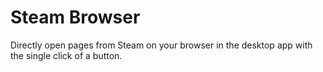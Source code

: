 # Steam Browser

Directly open pages from Steam on your browser in the desktop app with the single click of a button.